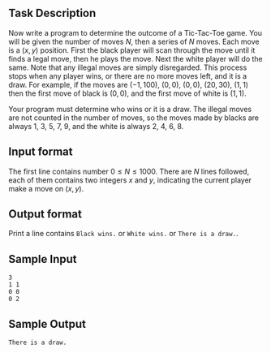 ## Task Description ##

Now write a program to determine the outcome of a Tic-Tac-Toe game. You will be given the number of moves $N$, then a series of $N$ moves. Each move is a $(x, y)$ position. First the black player will scan through the move until it finds a legal move, then he plays the move. Next the white player will do the same. Note that any illegal moves are simply disregarded. This process stops when any player wins, or there are no more moves left, and it is a draw. For example, if the moves are $(-1, 100)$, $(0, 0)$, $(0, 0)$, $(20, 30)$, $(1, 1)$ then the first move of black is $(0, 0)$, and the first move of white is $(1, 1)$.

Your program must determine who wins or it is a draw. The illegal moves are not counted in the number of moves, so the moves made by blacks are always 1, 3, 5, 7, 9, and the white is always 2, 4, 6, 8.

## Input format ##

The first line contains number $0 \le N \le 1000$. There are $N$ lines followed, each of them contains two integers $x$ and $y$, indicating the current player make a move on $(x, y)$.

## Output format ##

Print a line contains `Black wins.` or `White wins.` or `There is a draw.`.

## Sample Input ##
```
3
1 1
0 0
0 2
```

## Sample Output ##
```
There is a draw.
```